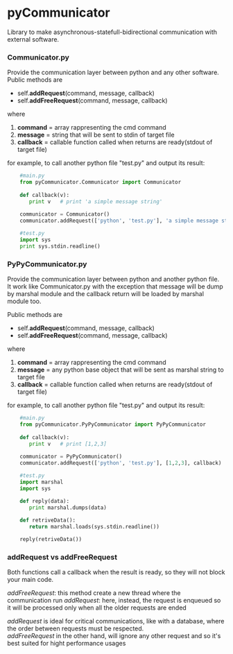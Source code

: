 # pyCommunicator
Library to make asynchronous-statefull-bidirectional communication with external software.  

### Communicator.py
Provide the communication layer between python and any other software.  
Public methods are  
* self.**addRequest**(command, message, callback)
* self.**addFreeRequest**(command, message, callback)

where   

1. **command** = array rappresenting the cmd command
2. **message** = string that will be sent to stdin of target file
3. **callback** = callable function called when returns are ready(stdout of target file)

for example, to call another python file "test.py" and output its result:

```python
    #main.py
    from pyCommunicator.Communicator import Communicator
   
    def callback(v):
       print v   # print 'a simple message string'
   
    communicator = Communicator()
    communicator.addRequest(['python', 'test.py'], 'a simple message string', callback)
```

```python
    #test.py
    import sys
    print sys.stdin.readline()
```


### PyPyCommunicator.py
Provide the communication layer between python and another python file.   
It work like Communicator.py with the exception that message will be dump by marshal module and the callback return will be loaded by marshal module too.  

Public methods are  
* self.**addRequest**(command, message, callback)
* self.**addFreeRequest**(command, message, callback)

where   

1. **command** = array rappresenting the cmd command
2. **message** = any python base object that will be sent as marshal string to target file
3. **callback** = callable function called when returns are ready(stdout of target file)

for example, to call another python file "test.py" and output its result:

```python
    #main.py
    from pyCommunicator.PyPyCommunicator import PyPyCommunicator
   
    def callback(v):
       print v   # print [1,2,3]
   
    communicator = PyPyCommunicator()
    communicator.addRequest(['python', 'test.py'], [1,2,3], callback)
```

```python
    #test.py
    import marshal
    import sys

    def reply(data):
       print marshal.dumps(data)
    
    def retriveData():
       return marshal.loads(sys.stdin.readline())

    reply(retriveData())
```

### addRequest vs addFreeRequest
Both functions call a callback when the result is ready, so they will not block your main code.   

*addFreeRequest*: this method create a new thread where the communication run
*addRequest*: here, instead, the request is enqueued so it will be processed only when all the older requests are ended  


*addRequest* is ideal for critical communications, like with a database, where the order between requests must be respected.   
*addFreeRequest* in the other hand, will ignore any other request and so it's best suited for hight performance usages
